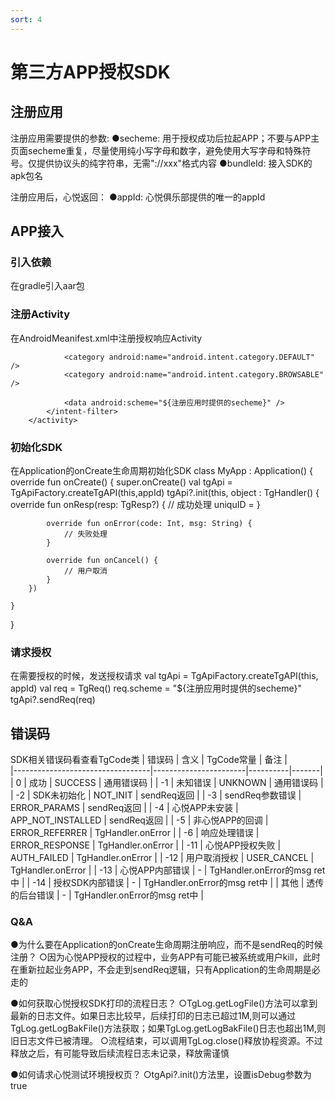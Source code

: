 ```yaml
---
sort: 4
---
```



# 第三方APP授权SDK
## 注册应用
注册应用需要提供的参数:
●secheme: 用于授权成功后拉起APP；不要与APP主页面secheme重复，尽量使用纯小写字母和数字，避免使用大写字母和特殊符号。仅提供协议头的纯字符串，无需"://xxx"格式内容
●bundleId: 接入SDK的apk包名

注册应用后，心悦返回：
●appId: 心悦俱乐部提供的唯一的appId

## APP接入
### 引入依赖
在gradle引入aar包

### 注册Activity
在AndroidMeanifest.xml中注册授权响应Activity
        <activity
            android:name="com.tencent.tgclubsdk.TgAuthActivity"
            android:exported="true"
            android:launchMode="singleTask"
            android:noHistory="true">
            <intent-filter>
                <action android:name="android.intent.action.VIEW" />

                <category android:name="android.intent.category.DEFAULT" />
                <category android:name="android.intent.category.BROWSABLE" />

                <data android:scheme="${注册应用时提供的secheme}" />
            </intent-filter>
        </activity>


### 初始化SDK
在Application的onCreate生命周期初始化SDK
class MyApp : Application() {
    override fun onCreate() {
        super.onCreate()
        val tgApi = TgApiFactory.createTgAPI(this,appId)
        tgApi?.init(this, object : TgHandler() {
            override fun onResp(resp: TgResp?) {
                // 成功处理
                uniquID = 
            }

            override fun onError(code: Int, msg: String) {
                // 失败处理
            }

            override fun onCancel() {
                // 用户取消
            }
        })

    }
}


### 请求授权
在需要授权的时候，发送授权请求
val tgApi = TgApiFactory.createTgAPI(this, appId)
val req = TgReq()
req.scheme = "${注册应用时提供的secheme}"
tgApi?.sendReq(req)


## 错误码
SDK相关错误码看查看TgCode类
|                错误码              |           含义         | TgCode常量 | 备注 |   
|----------------------------------|-----------------------|----------|-------|
| 0                              |  成功              |   SUCCESS   |    通用错误码    |
| -1                              |  未知错误               |    UNKNOWN    |  通用错误码  |
| -2                              |  SDK未初始化               |    NOT_INIT    |  sendReq返回  |
| -3                              |  sendReq参数错误               |    ERROR_PARAMS    |  sendReq返回  |
| -4                              |  心悦APP未安装               |    APP_NOT_INSTALLED    |  sendReq返回  |
| -5                              |  非心悦APP的回调               |    ERROR_REFERRER    |  TgHandler.onError  |
| -6                              |  响应处理错误               |    ERROR_RESPONSE    |  TgHandler.onError  |
| -11                              |  心悦APP授权失败               |    AUTH_FAILED    |  TgHandler.onError  |
| -12                              |  用户取消授权               |    USER_CANCEL    |  TgHandler.onError  |
| -13                              |  心悦APP内部错误               |    -    |  TgHandler.onError的msg ret中  |
| -14                              |  授权SDK内部错误               |    -    |  TgHandler.onError的msg ret中  |
| 其他                              |  透传的后台错误               |    -    |  TgHandler.onError的msg ret中  |



### Q&A
●为什么要在Application的onCreate生命周期注册响应，而不是sendReq的时候注册？
○因为心悦APP授权的过程中，业务APP有可能已被系统或用户kill，此时在重新拉起业务APP，不会走到sendReq逻辑，只有Application的生命周期是必走的

●如何获取心悦授权SDK打印的流程日志？
○TgLog.getLogFile()方法可以拿到最新的日志文件。如果日志比较早，后续打印的日志已超过1M,则可以通过TgLog.getLogBakFile()方法获取；如果TgLog.getLogBakFile()日志也超出1M,则旧日志文件已被清理。
○流程结束，可以调用TgLog.close()释放协程资源。不过释放之后，有可能导致后续流程日志未记录，释放需谨慎

●如何请求心悦测试环境授权页？
○tgApi?.init()方法里，设置isDebug参数为true
